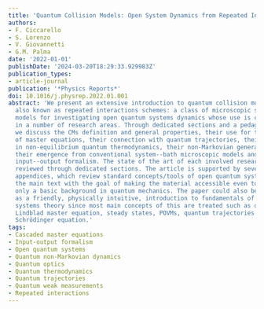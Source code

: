 ```yaml
---
title: 'Quantum Collision Models: Open System Dynamics from Repeated Interactions'
authors:
- F. Ciccarello
- S. Lorenzo
- V. Giovannetti
- G.M. Palma
date: '2022-01-01'
publishDate: '2024-03-20T18:29:33.929983Z'
publication_types:
- article-journal
publication: '*Physics Reports*'
doi: 10.1016/j.physrep.2022.01.001
abstract: 'We present an extensive introduction to quantum collision models (CMs),
  also known as repeated interactions schemes: a class of microscopic system--bath
  models for investigating open quantum systems dynamics whose use is currently spreading
  in a number of research areas. Through dedicated sections and a pedagogical approach,
  we discuss the CMs definition and general properties, their use for the derivation
  of master equations, their connection with quantum trajectories, their application
  in non-equilibrium quantum thermodynamics, their non-Markovian generalizations,
  their emergence from conventional system--bath microscopic models and link to the
  input--output formalism. The state of the art of each involved research area is
  reviewed through dedicated sections. The article is supported by several complementary
  appendices, which review standard concepts/tools of open quantum systems used in
  the main text with the goal of making the material accessible even to readers possessing
  only a basic background in quantum mechanics. The paper could also be seen itself
  as a friendly, physically intuitive, introduction to fundamentals of open quantum
  systems theory since most main concepts of this are treated such as quantum maps,
  Lindblad master equation, steady states, POVMs, quantum trajectories and stochastic
  Schrödinger equation.'
tags:
- Cascaded master equations
- Input-output formalism
- Open quantum systems
- Quantum non-Markovian dynamics
- Quantum optics
- Quantum thermodynamics
- Quantum trajectories
- Quantum weak measurements
- Repeated interactions
---
```

